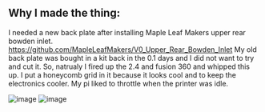 ## Why I made the thing:

I needed a new back plate after installing Maple Leaf Makers upper rear bowden inlet. https://github.com/MapleLeafMakers/V0_Upper_Rear_Bowden_Inlet
My old back plate was bought in a kit back in the 0.1 days and I did not want to try and cut it. So, natrualy I fired up the 2.4 and fusion 360 and whipped this up. I put a honeycomb grid in it because it looks cool and to keep the electronics cooler. My pi liked to throttle when the printer was idle.

![image](https://github.com/BlakesMakes/Voron-Things/blob/main/voron%200.2/mods/back%20plate/Images/Lower%20Rear%20Panel.jpg)
![image](https://github.com/BlakesMakes/Voron-Things/blob/main/voron%200.2/mods/back%20plate/Images/Lower%20Rear%20Panel%20(2).jpg)
